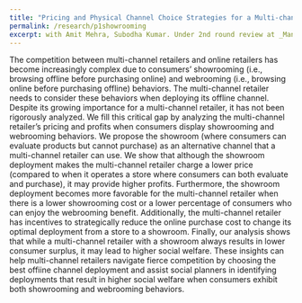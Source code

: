 ```yaml
---
title: "Pricing and Physical Channel Choice Strategies for a Multi-channel Retailer Under Consumer Showrooming and Webrooming Behaviors"
permalink: /research/p1showrooming
excerpt: with Amit Mehra, Subodha Kumar. Under 2nd round review at _Management_ _Science_
---
```

The competition between multi-channel retailers and online retailers has become increasingly complex due to consumers’ showrooming (i.e., browsing offline before purchasing online) and webrooming (i.e., browsing online before purchasing offline) behaviors. The multi-channel retailer needs to consider these behaviors when deploying its offline channel. Despite its growing importance for a multi-channel retailer, it has not been rigorously analyzed. We fill this critical gap by analyzing the multi-channel retailer’s pricing and profits when consumers display showrooming and webrooming behaviors. We propose the showroom (where consumers can evaluate products but cannot purchase) as an alternative channel that a multi-channel retailer can use. We show that although the showroom deployment makes the multi-channel retailer charge a lower price (compared to when it operates a store where consumers can both evaluate and purchase), it may provide higher profits. Furthermore, the showroom deployment becomes more favorable for the multi-channel retailer when there is a lower showrooming cost or a lower percentage of consumers who can enjoy the webrooming benefit. Additionally, the multi-channel retailer has incentives to strategically reduce the online purchase cost to change its optimal deployment from a store to a showroom. Finally, our analysis shows that while a multi-channel retailer with a showroom always results in lower consumer surplus, it may lead to higher social welfare. These insights can help multi-channel retailers navigate fierce competition by choosing the best offiine channel deployment and assist social planners in identifying deployments that result in higher social welfare when consumers exhibit both showrooming and webrooming behaviors.
